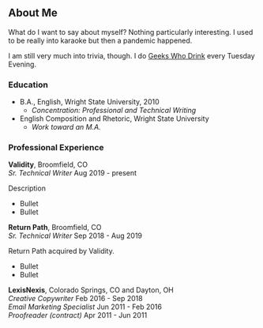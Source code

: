 ## About Me

What do I want to say about myself? Nothing particularly interesting. I used to be really into karaoke but then a pandemic happened.

I am still very much into trivia, though. I do [Geeks Who Drink](https://www.geekswhodrink.com/) every Tuesday Evening.

### Education

- B.A., English, Wright State University, 2010
    - _Concentration: Professional and Technical Writing_
- English Composition and Rhetoric, Wright State University
    - _Work toward an M.A._
    
### Professional Experience

**Validity**, Broomfield, CO  
_Sr. Technical Writer_    Aug 2019 - present

Description
- Bullet
- Bullet

**Return Path**, Broomfield, CO  
_Sr. Technical Writer_    Sep 2018 - Aug 2019

Return Path acquired by Validity.
- Bullet
- Bullet

**LexisNexis**, Colorado Springs, CO and Dayton, OH  
_Creative Copywriter_    Feb 2016 - Sep 2018  
_Email Marketing Specialist_    Jun 2011 - Feb 2016  
_Proofreader (contract)_    Apr 2011 - Jun 2011
